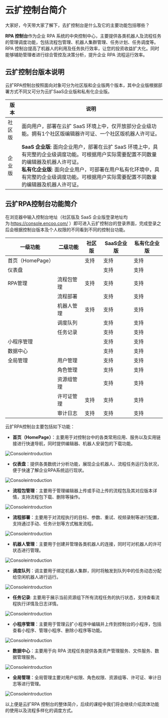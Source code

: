 # 云扩控制台简介

大家好，今天带大家了解下，去扩控制台是什么及它的主要功能包括哪些？

**RPA 控制台**作为企业 RPA 系统的中央控制中心，主要提供各类机器人及流程任务的管理调度功能，包括流程包管理、机器人集群管理、任务计划、任务调度等。RPA 控制台提高了机器人的利用及任务执行效率，让您的投资收益扩大化。同时能够辅助管理者进行综合管控及决策分析，提升企业 RPA 流程运行效率。 


## 云扩控制台版本说明

云扩RPA控制台按照面向对象可分为社区版和企业版两个版本，其中企业版根据部署方式不同又可分为云扩SaaS企业版和私有化企业版。 


| 版本   | 说明                                                         |
| ------ | ------------------------------------------------------------ |
| 社区版 | 面向用户，部署在云扩 SaaS 环境上中，仅开放部分企业级功能。拥有1个社区版编辑器许可证、一个社区版机器人许可证。 |
| 企业版 | **SaaS 企业版**: 面向企业用户，部署在云扩 SaaS 环境上中，具有完整的企业级调度功能。可根据用户实际需要配置不同数量的编辑器及机器人许可证。<br>**私有化企业版**: 面向企业用户，可部署在用户私有化环境中，具有完整的企业级调度功能。可根据用户实际需要配置不同数量的编辑器及机器人许可证。 |


## 云扩RPA控制台功能简介

在浏览器中输入控制台地址（社区版及 SaaS 企业版登录地址均为:https://console.encoo.com/ ）即可进入云扩控制台的登录界面，完成登录之后会根据控制台版本及个人权限的不同看到不同的控制台功能。


| 一级功能         | 二级功能   | 社区版 | SaaS企业版 | 私有化企业版 |
| ---------------- | ---------- | ------ | -------- | ---------|
| 首页（HomePage） |            | 支持    | 支持      | 支持     |
| 仪表盘           |            |        | 支持      | 支持     |
| RPA管理          | 流程包管理 |  支持   |支持    |   支持      |
|                  | 流程部署   |         | 支持      | 支持    |
|                  | 机器人管理 |  支持   | 支持       |支持     |
|                  | 调度队列   |        | 支持       | 支持     |
|                  | 任务记录   |        | 支持       | 支持     |
| 小程序管理        |            |        | 支持        |   支持  |
| 数据中心         |            |        | 支持       | 支持     |
| 全局管理         |   用户管理  |        | 支持       | 支持    |
|                 |   角色管理  |        | 支持       | 支持    |
|                 |   资源组管理 |       | 支持       | 支持    |
|                 |   许可证管理 |支持    | 支持       | 支持   |
|                 |   审计日志  | 支持  | 支持      | 支持    |

云扩RPA控制台主要包括如下功能： 

- **首页（HomePage）**：主要用于对控制台中的各类常用应用、服务以及实用链接进行快速导航，同时提供编辑器、机器人安装包的下载功能。 

![Consoleintroduction](https://docimages.blob.core.chinacloudapi.cn/images/Console/Consoleintroduction1.png)

- **仪表盘**：提供各类数统计分析功能，展现企业机器人、流程任务运行及状况，便于快速了解企业RPA系统运行现状。

![Consoleintroduction](https://docimages.blob.core.chinacloudapi.cn/images/Console/Consoleintroduction2.png)

- **流程包管理**：主要用于管理编辑器上传或手动上传的流程包及其对应版本详情，支持流程包下载、删除等操作。 

![Consoleintroduction](https://docimages.blob.core.chinacloudapi.cn/images/Console/Consoleintroduction3.png)

- **流程部署**：主要用于对流程执行的目标、参数、重试、视频录制等进行配置，支持通过手动、任务计划等方式触发流程。

![Consoleintroduction](https://docimages.blob.core.chinacloudapi.cn/images/Console/Consoleintroduction6.png)
- **机器人管理**：主要用于创建并管理各类机器人的连接，同时可对机器人的许可状态进行管理。 

![Consoleintroduction](https://docimages.blob.core.chinacloudapi.cn/images/Console/Consoleintroduction4.png)

- **调度队列**：调主要用于绑定机器人集群，同时将触发到队列中的任务动态分配给空闲机器人进行运行。

![Consoleintroduction](https://docimages.blob.core.chinacloudapi.cn/images/Console/Consoleintroduction5.png)

- **任务记录**: 主要用于展示当前资源组下所有流程任务的执行状态，支持查看流程执行详情及日志详情。

![Consoleintroduction](https://docimages.blob.core.chinacloudapi.cn/images/Console/Consoleintroduction7.png)


- **小程序管理**：主要用于管理云扩小程序中编辑并上传到控制台的小程序，包括查看小程序、管理小程序、删除小程序等功能。


![Consoleintroduction](https://docimages.blob.core.chinacloudapi.cn/images/Console/consoleapps.png)


- **数据中心**：主要用于向 RPA 流程任务提供各类资产管理服务、文件服务、数据管理服务。

![Consoleintroduction](https://docimages.blob.core.chinacloudapi.cn/images/Console/Consoleintroduction9.png)

- **全局管理**：全局管理主要对用户权限、角色权限、资源组等、许可证、审计日志等进行管理。

![Consoleintroduction](https://docimages.blob.core.chinacloudapi.cn/images/Console/Consoleintroduction8.png)




以上便是云扩RPA 控制台的整体简介，后续的课程中我们将会继续介绍具体功能的使用以及流程多样化的调度方式。 







